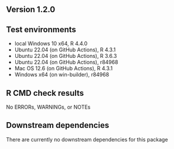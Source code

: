 ## Version 1.2.0

## Test environments
* local Windows 10 x64, R 4.4.0
* Ubuntu 22.04 (on GitHub Actions), R 4.3.1
* Ubuntu 22.04 (on GitHub Actions), R 3.6.3
* Ubuntu 22.04 (on GitHub Actions), r84968
* Mac OS 12.6 (on GitHub Actions), R 4.3.1
* Windows x64 (on win-builder), r84968

## R CMD check results
No ERRORs, WARNINGs, or NOTEs

## Downstream dependencies
There are currently no downstream dependencies for this package
